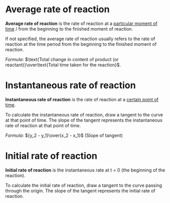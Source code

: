 # Average rate of reaction
**Average rate of reaction** is the rate of reaction at a <u>particular moment of time</u> / from the beginning to the finished moment of reaction.

If not specified, the average rate of reaction usually refers to the <span class="hi-green">rate of reaction at the time period from the beginning to the finished moment of reaction</span>.

*Formula*: $\text{Total change in content of product (or reactant)}\over\text{Total time taken for the reaction}$.

# Instantaneous rate of reaction
**Instantaneous rate of reaction** is the rate of reaction at a <u>certain point of time</u>.

To calculate the instantaneous rate of reaction, <span class="hi-green">draw a tangent to the curve at that point of time</span>. <span class="hi-orange">The slope of the tangent represents the instantaneous rate of reaction at that point of time.</span>

*Formula*: ${y_2 - y_1}\over{x_2 - x_1}$ (Slope of tangent)

# Initial rate of reaction
**Initial rate of reaction** is the <span class="hi-blue">instantaneous rate at t = 0</span> (the beginning of the reaction).

To calculate the initial rate of reaction, <span class="hi-green">draw a tangent to the curve passing through the origin</span>. <span class="hi-orange">The slope of the tangent represents the initial rate of reaction.</span>
